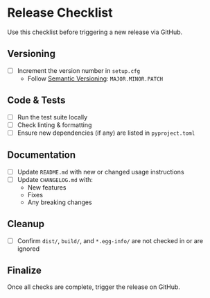 # Release Checklist

Use this checklist before triggering a new release via GitHub.

## Versioning

- [ ] Increment the version number in `setup.cfg`
  - Follow [Semantic Versioning](https://semver.org/): `MAJOR.MINOR.PATCH`

## Code & Tests

- [ ] Run the test suite locally
- [ ] Check linting & formatting
- [ ] Ensure new dependencies (if any) are listed in `pyproject.toml`

## Documentation

- [ ] Update `README.md` with new or changed usage instructions
- [ ] Update `CHANGELOG.md` with:
  - New features
  - Fixes
  - Any breaking changes

## Cleanup

- [ ] Confirm `dist/`, `build/`, and `*.egg-info/` are not checked in or are ignored

## Finalize

Once all checks are complete, trigger the release on GitHub.
